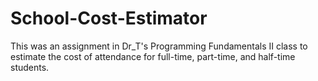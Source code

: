 # School-Cost-Estimator
This was an assignment in Dr_T's Programming Fundamentals II class to estimate the cost of attendance for full-time, part-time, and half-time students.
